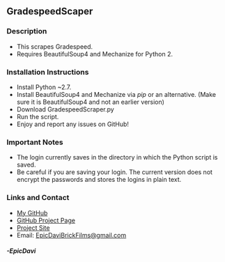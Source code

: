 ## GradespeedScaper

### Description
* This scrapes Gradespeed.
* Requires BeautifulSoup4 and Mechanize for Python 2.

### Installation Instructions
* Install Python ~2.7.
* Install BeautifulSoup4 and Mechanize via _pip_ or an alternative. (Make sure it is BeautifulSoup4 and not an earlier version)
* Download GradespeedScraper.py
* Run the script.
* Enjoy and report any issues on GitHub!

### Important Notes
* The login currently saves in the directory in which the Python script is saved.
* Be careful if you are saving your login. The current version does not encrypt the passwords and stores the logins in plain text.

### Links and Contact
* [My GitHub](https://github.com/EpicDavi/)
* [GitHub Project Page](https://github.com/EpicDavi/GradespeedScraper/)
* [Project Site](http://epicdavi.github.io/GradespeedScraper/)
* Email: EpicDaviBrickFilms@gmail.com

#### _-EpicDavi_

